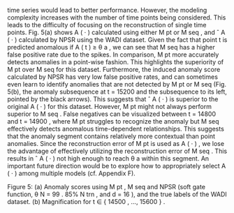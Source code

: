 time series would lead to better performance. However, the modeling complexity increases with the number of time points being considered. This leads to the difficulty of focusing on the reconstruction of single time points. Fig. 5(a) shows A ( · ) calculated using either M pt or M seq , and ˆ A ( · ) calculated by NPSR using the WADI dataset. Given the fact that point t is predicted anomalous if A ( t ) ≥ θ a , we can see that M seq has a higher false positive rate due to the spikes. In comparison, M pt more accurately detects anomalies in a point-wise fashion. This highlights the superiority of M pt over M seq for this dataset. Furthermore, the induced anomaly score calculated by NPSR has very low false positive rates, and can sometimes even learn to identify anomalies that are not detected by M pt or M seq (Fig. 5(b), the anomaly subsequence at t = 15200 and the subsequence to its left, pointed by the black arrows). This suggests that ˆ A ( · ) is superior to the original A ( · ) for this dataset. However, M pt might not always perform superior to M seq . False negatives can be visualized between t = 14800 and t = 14900 , where M pt struggles to recognize the anomaly but M seq effectively detects anomalous time-dependent relationships. This suggests that the anomaly segment contains relatively more contextual than point anomalies. Since the reconstruction error of M pt is used as A ( · ) , we lose the advantage of effectively utilizing the reconstruction error of M seq . This results in ˆ A ( · ) not high enough to reach θ a within this segment. An important future direction would be to explore how to appropriately select A ( · ) among multiple models (cf. Appendix F).

Figure 5: (a) Anomaly scores using M pt , M seq and NPSR (soft gate function, θ N = 99 . 85% N trn , and d = 16 ), and the true labels of the WADI dataset. (b) Magnification for t ∈ { 14500 , ..., 15600 } .

<!-- image -->